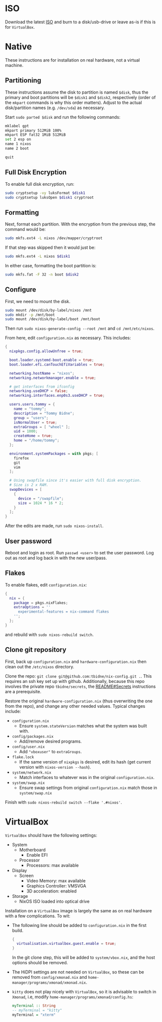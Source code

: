 # ISO

Download the latest [ISO](https://nixos.org/download.html) and burn to a disk/usb-drive or leave as-is if this is for `VirtualBox`.

# Native

These instructions are for installation on real hardware, not a virtual machine.

## Partitioning

These instructions assume the disk to partition is named `$disk`, thus the primary and boot partitions will be `$disk1` and `$disk2`, respectively (order of the `mkpart` commands is why this order matters). Adjust to the actual disk/partition names (e.g. `/dev/sda`) as necessary.

Start `sudo parted $disk` and run the following commands:

```sh
mklabel gpt
mkpart primary 512MiB 100%
mkpart ESP fat32 1MiB 512MiB
set 2 esp on
name 1 nixos
name 2 boot

quit
```

## Full Disk Encryption

To enable full disk encryption, run:

```sh
sudo cryptsetup -vy luksFormat $disk1
sudo cryptsetup luksOpen $disk1 cryptroot
```

## Formatting

Next, format each partition. With the encryption from the previous step, the command would be:

```sh
sudo mkfs.ext4 -L nixos /dev/mapper/cryptroot
```

If that step was skipped then it would just be:

```sh
sudo mkfs.ext4 -L nixos $disk1
```

In either case, formatting the boot partition is:

```sh
sudo mkfs.fat -F 32 -n boot $disk2
```

## Configure

First, we need to mount the disk.

```sh
sudo mount /dev/disk/by-label/nixos /mnt
sudo mkdir -p /mnt/boot
sudo mount /dev/disk/by-label/boot /mnt/boot
```

Then run `sudo nixos-generate-config --root /mnt` and `cd /mnt/etc/nixos`.

From here, edit `configuration.nix` as necessary. This includes:

```nix
{
  nixpkgs.config.allowUnfree = true;

  boot.loader.systemd-boot.enable = true;
  boot.loader.efi.canTouchEfiVariables = true;

  networking.hostName = "nixos";
  networking.networkmanager.enable = true;

  # get interfaces from ifconfig
  networking.useDHCP = false;
  networking.interfaces.enp0s3.useDHCP = true;

  users.users.tommy = {
    name = "tommy";
    description = "Tommy Bidne";
    group = "users";
    isNormalUser = true;
    extraGroups = [ "wheel" ];
    uid = 1000;
    createHome = true;
    home = "/home/tommy";
  };

  environment.systemPackages = with pkgs; [
    firefox
    git
    vim
  ];

  # Using swapfile since it's easier with full disk encryption.
  # Size is 2 x RAM.
  swapDevices = [
    {
      device = "/swapfile";
      size = 1024 * 16 * 2;
    }
  ];
}
```

After the edits are made, run `sudo nixos-install`.

## User password

Reboot and login as root. Run `passwd <user>` to set the user password. Log out as root and log back in with the new user/pass.

## Flakes

To enable flakes, edit `configuration.nix`:

```nix
{
  nix = {
    package = pkgs.nixFlakes;
    extraOptions = ''
      experimental-features = nix-command flakes
    '';
  };
}
```

and rebuild with `sudo nixos-rebuild switch`.

## Clone git repository

First, back up `configuration.nix` and `hardware-configuration.nix` then clean out the `/etc/nixos` directory.

Clone the repo: `git clone git@github.com:tbidne/nix-config.git .`. This requires an ssh key set up with github. Additionally, because this repo involves the private repo `tbidne/secrets`, the [README#Secrets](README.md#secrets) instructions are a prerequisite.

Restore the original `hardware-configuration.nix` (thus overwriting the one from the repo), and change any other needed values. Typical changes include:

* `configuration.nix`
  * Ensure `system.stateVersion` matches what the system was built with.
* `config/packages.nix`
  * Add/remove desired programs.
* `config/user.nix`
  * Add `"vboxuser"` to `extraGroups`.
* `flake.lock`
  * If the same version of `nixpkgs` is desired, edit its hash (get current version with `nixos-version --hash`).
* `system/network.nix`
  * Match interfaces to whatever was in the original `configuration.nix`.
* `system/swap.nix`
  * Ensure swap settings from original `configuration.nix` match those in `system/swap.nix`

Finish with `sudo nixos-rebuild switch --flake '.#nixos'`.

# VirtualBox

`VirtualBox` should have the following settings:

* System
  * Motherboard
    * Enable EFI
  * Processor
    * Processors: max available
* Display
  * Screen
    * Video Memory: max available
    * Graphics Controller: VMSVGA
    * 3D acceleration: enabled
* Storage
  * NixOS ISO loaded into optical drive

Installation on a `VirtualBox` image is largely the same as on real hardware with a few complications. To wit:

* The following line should be added to `configuration.nix` in the first build.

    ```nix
    {
      virtualisation.virtualbox.guest.enable = true;
    }
    ```

    In the git clone step, this will be added to `system/vbox.nix`, and the host options should be removed.

* The HiDPI settings are not needed on `VirtualBox`, so these can be removed from `config/xmonad.nix` and `home-manager/programs/xmonad/xmonad.nix`.

* `kitty` does not play nicely with `VirtualBox`, so it is advisable to switch in `Xmonad`, i.e, modify `home-manager/programs/xmonad/config.hs`:

    ```haskell
    myTerminal :: String
    -- myTerminal = "kitty"
    myTerminal = "xterm"
    ```
